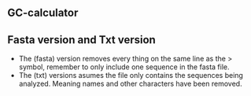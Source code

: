 ## GC-calculator

## Fasta version and Txt version
- The (fasta) version removes every thing on the same line as the > symbol, remember to only include one sequence in the fasta file.
- The (txt) versions asumes the file only contains the sequences being analyzed. Meaning names and other characters have been removed. 


